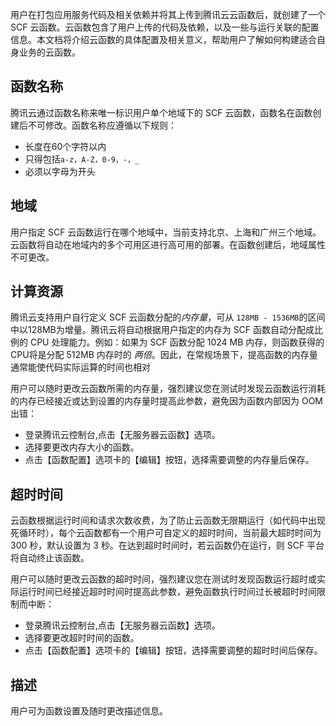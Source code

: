 用户在打包应用服务代码及相关依赖并将其上传到腾讯云云函数后，就创建了一个 SCF 云函数。云函数包含了用户上传的代码及依赖，以及一些与运行关联的配置信息。本文档将介绍云函数的具体配置及相关意义，帮助用户了解如何构建适合自身业务的云函数。

## 函数名称
腾讯云通过函数名称来唯一标识用户单个地域下的 SCF 云函数，函数名在函数创建后不可修改。函数名称应遵循以下规则：

- 长度在60个字符以内
- 只得包括`a-z，A-Z，0-9，-，_`
- 必须以字母为开头

## 地域
用户指定 SCF 云函数运行在哪个地域中，当前支持北京、上海和广州三个地域。云函数将自动在地域内的多个可用区进行高可用的部署。在函数创建后，地域属性不可更改。

## 计算资源
腾讯云支持用户自行定义 SCF 云函数分配的*内存量*，可从 `128MB - 1536MB`的区间中以128MB为增量。腾讯云将自动根据用户指定的内存为 SCF 函数自动分配成比例的 CPU 处理能力。例如：如果为 SCF 函数分配 1024 MB 内存，则函数获得的CPU将是分配 512MB 内存时的 *两倍*。因此，在常规场景下，提高函数的内存量通常能使代码实际运算的时间也相对

用户可以随时更改云函数所需的内存量，强烈建议您在测试时发现云函数运行消耗的内存已经接近或达到设置的内存量时提高此参数，避免因为函数内部因为 OOM 出错：

- 登录腾讯云控制台,点击【无服务器云函数】选项。
- 选择要更改内存大小的函数。
- 点击【函数配置】选项卡的【编辑】按钮，选择需要调整的内存量后保存。


## 超时时间
云函数根据运行时间和请求次数收费，为了防止云函数无限期运行（如代码中出现死循环时），每个云函数都有一个用户可自定义的超时时间，当前最大超时时间为 300 秒，默认设置为 3 秒。在达到超时时间时，若云函数仍在运行，则 SCF 平台将自动终止该函数。

用户可以随时更改云函数的超时时间，强烈建议您在测试时发现函数运行超时或实际运行时间已经接近超时时间时提高此参数，避免函数执行时间过长被超时时间限制而中断：

- 登录腾讯云控制台,点击【无服务器云函数】选项。
- 选择要更改超时时间的函数。
- 点击【函数配置】选项卡的【编辑】按钮，选择需要调整的超时时间后保存。

## 描述
用户可为函数设置及随时更改描述信息。

